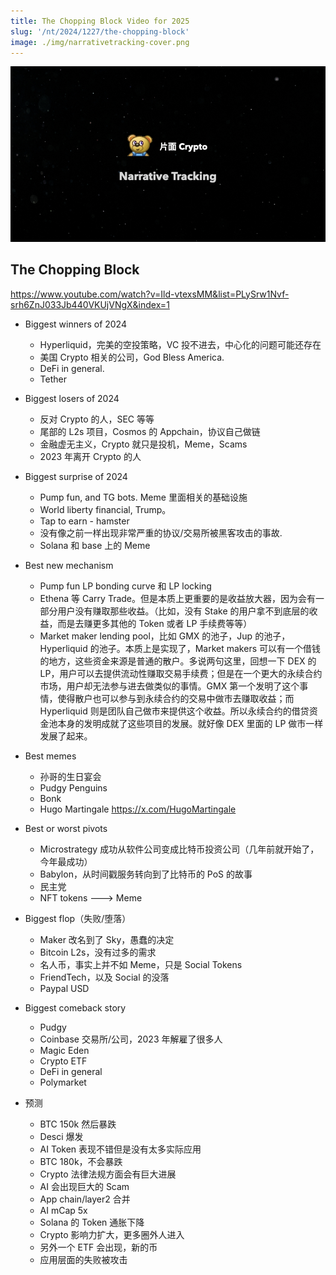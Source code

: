 ```yaml
---
title: The Chopping Block Video for 2025
slug: '/nt/2024/1227/the-chopping-block'
image: ./img/narrativetracking-cover.png
---
```


![Narrative Tracking](./img/narrativetracking-cover.png "Narrative Tracking")

## The Chopping Block
https://www.youtube.com/watch?v=Ild-vtexsMM&list=PLySrw1Nvf-srh6ZnJ033Jb440VKUjVNgX&index=1

- Biggest winners of 2024
  - Hyperliquid，完美的空投策略，VC 投不进去，中心化的问题可能还存在
  - 美国 Crypto 相关的公司，God Bless America.
  - DeFi in general.
  - Tether

- Biggest losers of 2024
  - 反对 Crypto 的人，SEC 等等
  - 尾部的 L2s 项目，Cosmos 的 Appchain，协议自己做链
  - 金融虚无主义，Crypto 就只是投机，Meme，Scams
  - 2023 年离开 Crypto 的人

- Biggest surprise of 2024
  - Pump fun, and TG bots. Meme 里面相关的基础设施
  - World liberty financial, Trump。
  - Tap to earn - hamster
  - 没有像之前一样出现非常严重的协议/交易所被黑客攻击的事故.
  - Solana 和 base 上的 Meme

- Best new mechanism
  - Pump fun LP bonding curve 和 LP locking
  - Ethena 等 Carry Trade。但是本质上更重要的是收益放大器，因为会有一部分用户没有赚取那些收益。（比如，没有 Stake 的用户拿不到底层的收益，而是去赚更多其他的 Token 或者 LP 手续费等等）
  - Market maker lending pool，比如 GMX 的池子，Jup 的池子，Hyperliquid 的池子。本质上是实现了，Market makers 可以有一个借钱的地方，这些资金来源是普通的散户。多说两句这里，回想一下 DEX 的 LP，用户可以去提供流动性赚取交易手续费；但是在一个更大的永续合约市场，用户却无法参与进去做类似的事情。GMX 第一个发明了这个事情，使得散户也可以参与到永续合约的交易中做市去赚取收益；而 Hyperliquid 则是团队自己做市来提供这个收益。所以永续合约的借贷资金池本身的发明成就了这些项目的发展。就好像 DEX 里面的 LP 做市一样发展了起来。

- Best memes
  - 孙哥的生日宴会
  - Pudgy Penguins
  - Bonk
  - Hugo Martingale https://x.com/HugoMartingale

- Best or worst pivots
  - Microstrategy 成功从软件公司变成比特币投资公司（几年前就开始了，今年最成功）
  - Babylon，从时间戳服务转向到了比特币的 PoS 的故事
  - 民主党
  - NFT tokens ---> Meme

- Biggest flop（失败/堕落）
  - Maker 改名到了 Sky，愚蠢的决定
  - Bitcoin L2s，没有过多的需求
  - 名人币，事实上并不如 Meme，只是 Social Tokens
  - FriendTech，以及 Social 的没落
  - Paypal USD

- Biggest comeback story
  - Pudgy
  - Coinbase 交易所/公司，2023 年解雇了很多人
  - Magic Eden
  - Crypto ETF
  - DeFi in general
  - Polymarket

- 预测
  - BTC 150k 然后暴跌
  - Desci 爆发
  - AI Token 表现不错但是没有太多实际应用
  - BTC 180k，不会暴跌
  - Crypto 法律法规方面会有巨大进展
  - AI 会出现巨大的 Scam
  - App chain/layer2 合并
  - AI mCap 5x
  - Solana 的 Token 通胀下降
  - Crypto 影响力扩大，更多圈外人进入
  - 另外一个 ETF 会出现，新的币
  - 应用层面的失败被攻击
